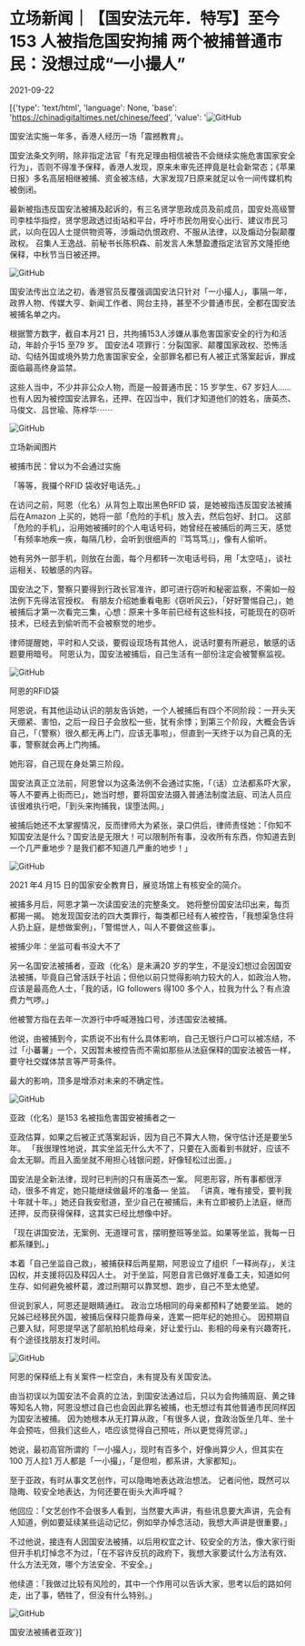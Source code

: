 # 立场新闻｜【国安法元年．特写】至今153 人被指危国安拘捕  两个被捕普通市民：没想过成“一小撮人”

2021-09-22

[{'type': 'text/html', 'language': None, 'base': 'https://chinadigitaltimes.net/chinese/feed', 'value': '![GitHub](https://chinadigitaltimes.net/chinese/files/2021/09/国安法被捕者.png)

国安法实施一年多，香港人经历一场「震撼教育」。

国安法条文列明，除非指定法官「有充足理由相信被告不会继续实施危害国家安全行为」，否则不得准予保释，香港人发现，原来未审先还押竟是社会新常态；《苹果日报》多名高层相继被捕、资金被冻结，大家发现7日原来就足以令一间传媒机构被倒闭。

最新被指违反国安法被捕及起诉的，有三名贤学思政成员及前成员，国安处高级警司李桂华指控，贤学思政透过街站和平台，呼吁市民勿用安心出行、建议市民习武，以向在囚人士提供物资等，涉煽动仇恨政府、不服从法律，以及煽动分裂颠覆政权。 召集人王逸战、前秘书长陈枳森、前发言人朱慧盈遭指定法官苏文隆拒绝保释，中秋节当日被还押。

![GitHub](https://chinadigitaltimes.net/chinese/files/2021/09/post-671144-614b91b0ddb5e.)

国安法传出立法之初，香港官员反覆强调国安法只针对「一小撮人」，事隔一年，政界人物、传媒大亨、新闻工作者、网台主持，甚至不少普通市民，全都在国安法被捕名单之内。

根据警方数字，截自本月21 日，共拘捕153人涉嫌从事危害国家安全的行为和活动，年龄介乎15 至79 岁。 国安法4 项罪行：分裂国家、颠覆国家政权、恐怖活动、勾结外国或境外势力危害国家安全，全部罪名都已有人被正式落案起诉，罪成面临最高终身监禁。

这些人当中，不少并非公众人物，而是一般普通市民：15 岁学生、67 岁妇人……也有人因为被控国安法罪名，还押、在囚当中，我们才知道他们的姓名，唐英杰、马俊文、吕世瑜、陈梓华⋯⋯

![GitHub](https://chinadigitaltimes.net/chinese/files/2021/09/post-671144-614b91b12a5d1.)

立场新闻图片

被捕市民：曾以为不会通过实施

「等等，我攞个RFID 袋收好电话先。」

在访问之前，阿恩（化名）从背包上取出黑色RFID 袋，是她被指违反国安法被捕后在Amazon 上买的，她将一部「危险的手机」放入去，然后包好、封口。 这部「危险的手机」，沿用她被捕时的个人电话号码，她曾经在被捕后的两三天，感觉「有频率地疾一疾，每隔几秒，会听到很细声的『笃笃笃』」，像有人偷听。

她有另外一部手机，则放在台面，每个月都转一次电话号码，用「太空咭」，谈社运相关、较敏感的内容。

国安法之下，警察只要得到行政长官准许，即可进行窃听和秘密监察，不需如一般法例下先得法官授权。 有朋友介绍她重看电影《窃听风云》，「好好警惕自己」，她被捕后才第一次看完三集，心想：原来十多年前已经有这些科技，可能现在的窃听技术，已经去到偷听而不会被察觉的地步。

律师提醒她，平时和人交谈，要假设现场有其他人，说话时要有所避忌，敏感的话题要用暗号。 阿恩认为，国安法被捕后，自己生活有一部份注定会被警察监视。

![GitHub](https://chinadigitaltimes.net/chinese/files/2021/09/post-671144-614b91b15ce4e.)

阿恩的RFID袋

阿恩说，有其他运动认识的朋友告诉她，一个人被捕后有四个不同阶段：一开头天天绷紧、害怕，之后一段日子会放松一些，犹有余悸；到第三个阶段，大概会告诉自己，「（警察）很久都无再上门，应该无事啦」，但直到一天终于以为自己真的无事，警察就会再上门拘捕。

她形容，自己现在身处第三阶段。

国安法真正立法前，阿恩曾以为这条法例不会通过实施，「（话）立法都系吓大家，等人不要再上街而已」，她当时想，要将国安法摄入普通法制度法庭、司法人员应该很难执行吧，「到头来拘捕我，误堕法网。」

被捕后她还不太掌握情况，反而律师大为紧张，录口供后，律师责怪她：「你知不知国安法是什么？国安法是无限大！可以限制所有事，没收所有东西，你知道去到一个几严重地步？是我们都不知道几严重的地步！」

![GitHub](https://chinadigitaltimes.net/chinese/files/2021/09/post-671144-614b91b193564.)

2021 年4 月15 日的国家安全教育日，展览场馆上有核安全的简介。

被捕多月后，阿恩才第一次读国安法的完整条文。 她将整份国安法印出来，每页都揭一揭。 她发现国安法的四大类罪行，每类都已经有人被控告，「我想渠急住将人扔上庭，是想做案例」，「警惕世人，叫人不要做这些事」。

被捕少年：坐监可看书没大不了

另一名国安法被捕者，亚政（化名）是未满20 岁的学生，不是没幻想过会因国安法被捕，毕竟自己曾活跃于社运；但他以前只觉得影响力较大的人，如政治人物，应该是最高危人士，「我的话，IG followers 得100 多个人，拉我为什么？有点浪费力气啰。」

他被警方指在去年一次游行中呼喊港独口号，涉违国安法被捕。

他说，由被捕到今，实质说不出有什么具体影响，自己无银行户口可以被冻结，不过「小蕃薯」一个，又因暂未被控告而不需如那些从法庭保释的国安法被告一样，要守社交媒体禁言等严苛条件。

最大的影响，顶多是增添对未来的不确定性。

![GitHub](https://chinadigitaltimes.net/chinese/files/2021/09/post-671144-614b91b1ca023.)

亚政（化名）是153 名被指危害国安被捕者之一

亚政估算，如果之后被正式落案起诉，因为自己不算大人物，保守估计还是要坐5 年。 「我很理性地说，其实坐监无什么大不了，只要在入面看到书就好，应该不会太无聊。而且入面坐就不用担心钱银问题，好像轻松过出面。」

国安法是全新法律，现时已判刑的只有唐英杰一案。 阿恩形容，所有事都很浮动，很多不肯定，她只能继续做最坏的准备— 坐监。 「讲真，唯有接受，要判我十年就十年。」她还自我安慰道，至少自己在被捕后，未有立即被扔上法庭，继而还押，反而获得保释，这其实已经比想像中好。

「现在讲国安法，无案例、无道理可言，摆明整班等坐监。如果等坐监，我每一日都系赚到。」

本着「自己坐监自己救」，被捕获释后两星期，阿恩设立了组织「一释尚存」，关注囚权，并支援将囚及释囚人士。 对于坐监，阿恩自言已做好准备工夫，知道如何生存、如何避免被杯葛，渡过刑期可以靠冥想、跑步，自己不至太绝望。

但说到家人，阿恩还是眼睛通红。 政治立场相同的母亲都预料了她要坐监。 她的兄姊已经移民外国，被捕后保释只能靠母亲，连累一把年纪的她担心。 因预期自己要入狱，阿恩提早送了部航拍机给母亲，好让爱行山、影相的母亲有兴趣寄托，有个途径找朋友打发时间。

![GitHub](https://chinadigitaltimes.net/chinese/files/2021/09/post-671144-614b91b210c91.)

阿恩的保释纸上有关案件一栏空白，未有提及有关国安法。

由当初误以为国安法不会真的立法，到国安法通过后，只以为会拘捕周庭、黄之锋等知名人物，阿恩没想过自己也会因此罪名被捕，也无想过有其他普通市民同样因为国安法被捕。 因为她根本从无打算从政，「有很多人说，食政治饭坐几年、坐十年会预咗，但我们这些人，唔应该觉得自己预咗，所以更觉得荒谬。」

她说，最初高官所谓的「一小撮人」，现时有百多个，好像尚算少人，但其实在100 万人拉1 万人都是「一小撮」，「是但啦，都系讲，大家都知」。

至于亚政，有时从事文艺创作，可以隐晦地表达政治想法。 记者问他，既然可以隐晦、较安全地表达，为何还要在街头大声呼喊？

他回应：「文艺创作不会很多人看到，当然要大声讲，有些讯息要大声讲，先会有人知道，例如要延续某些运动记忆，例如举办悼念活动，我想大声讲是很重要。」

不过他说，接连有人因国安法被捕，以后用权宜之计、较安全的方法，像大家行街但开手机灯悼念不为过，「在不容许反抗的政府下，我想大家要试什么方法有效、什么方法无效，哪个方法安全、不安全。」

他续道：「我做过比较有风险的，其中一个作用可以告诉大家，思考以后的路如何走，出了事，牺牲了，但没有什么特别。」

![GitHub](https://chinadigitaltimes.net/chinese/files/2021/09/post-671144-614b91b24b832.)

国安法被捕者亚政'}]